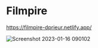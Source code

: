 # Filmpire

https://filmpire-dprieur.netlify.app/

![Screenshot 2023-01-16 090102](https://user-images.githubusercontent.com/106694506/212695902-c7049061-98b1-4e29-9e68-c51c28678c92.jpg)
